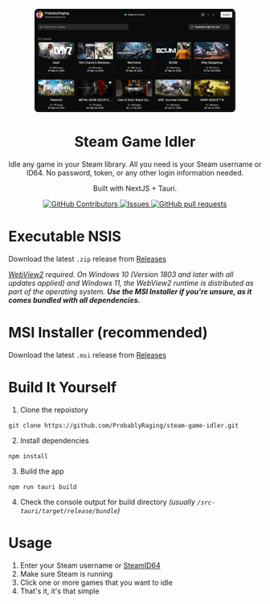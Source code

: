 <p align="center">
<img src="./public/example.png" width='400' alt='Click for larger image'/>
 <h1 align="center">Steam Game Idler</h1>
 <p align="center">Idle any game in your Steam library. All you need is your Steam username or ID64. No password, token, or any other login information needed.</p>
 <p align="center">Built with NextJS + Tauri.</p>
</p>
  <p align="center">
    <a href="https://github.com/anuraghazra/github-readme-stats/graphs/contributors">
      <img alt="GitHub Contributors" src="https://img.shields.io/github/contributors/probablyraging/steeeam" />
    </a>
    <a href="https://github.com/anuraghazra/github-readme-stats/issues">
      <img alt="Issues" src="https://img.shields.io/github/issues/probablyraging/steeeam?color=0088ff" />
    </a>
    <a href="https://github.com/anuraghazra/github-readme-stats/pulls">
      <img alt="GitHub pull requests" src="https://img.shields.io/github/issues-pr/probablyraging/steeeam?color=0088ff" />
    </a>
  </p>

# Executable NSIS
Download the latest `.zip` release from [Releases](https://github.com/ProbablyRaging/steam-game-idler/releases)

*[WebView2](https://developer.microsoft.com/en-us/microsoft-edge/webview2/?form=MA13LH#download-section) required. On Windows 10 (Version 1803 and later with all updates applied) and Windows 11, the WebView2 runtime is distributed as part of the operating system. **Use the MSI Installer if you're unsure, as it comes bundled with all dependencies.***

# MSI Installer (recommended)
Download the latest `.msi` release from [Releases](https://github.com/ProbablyRaging/steam-game-idler/releases)

# Build It Yourself
1. Clone the repoistory
```
git clone https://github.com/ProbablyRaging/steam-game-idler.git
```
2. Install dependencies
```
npm install
```
3. Build the app
```
npm run tauri build
```
4. Check the console output for build directory *(usually `/src-tauri/target/release/bundle`)*

# Usage
1. Enter your Steam username or [SteamID64](https://steamid.io/)
2. Make sure Steam is running
3. Click one or more games that you want to idle
4. That's it, it's that simple